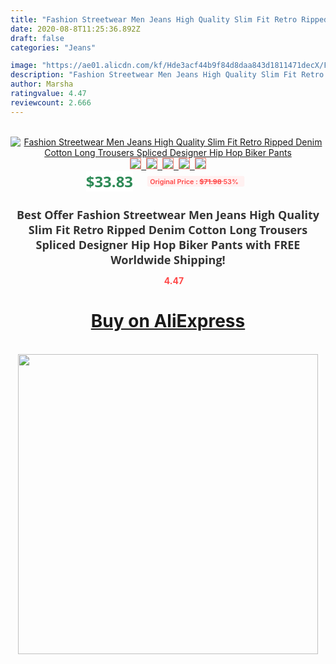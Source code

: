 ```yaml
---
title: "Fashion Streetwear Men Jeans High Quality Slim Fit Retro Ripped Denim Cotton Long Trousers Spliced Designer Hip Hop Biker Pants"
date: 2020-08-8T11:25:36.892Z
draft: false
categories: "Jeans"

image: "https://ae01.alicdn.com/kf/Hde3acf44b9f84d8daa843d1811471decX/Fashion-Streetwear-Men-Jeans-High-Quality-Slim-Fit-Retro-Ripped-Denim-Cotton-Long-Trousers-Spliced-Designer.jpg"
description: "Fashion Streetwear Men Jeans High Quality Slim Fit Retro Ripped Denim Cotton Long Trousers Spliced Designer Hip Hop Biker Pants"
author: Marsha
ratingvalue: 4.47
reviewcount: 2.666
---
```

<br>
<div style="text-align: center;">
<a href="https://s.click.aliexpress.com/e/_A2ep8t" target="_blank" rel="nofollow noopener noreferrer"><img alt="Fashion Streetwear Men Jeans High Quality Slim Fit Retro Ripped Denim Cotton Long Trousers Spliced Designer Hip Hop Biker Pants" class="magnifier-image" src="https://ae01.alicdn.com/kf/Hde3acf44b9f84d8daa843d1811471decX/Fashion-Streetwear-Men-Jeans-High-Quality-Slim-Fit-Retro-Ripped-Denim-Cotton-Long-Trousers-Spliced-Designer.jpg_640x640.jpg">
<br>
<img style="border:1px solid salmon" src="https://ae01.alicdn.com/kf/Hde3acf44b9f84d8daa843d1811471decX/Fashion-Streetwear-Men-Jeans-High-Quality-Slim-Fit-Retro-Ripped-Denim-Cotton-Long-Trousers-Spliced-Designer.jpg_120x120.jpg">&nbsp;&nbsp;<img style="border:1px solid salmon" src="https://ae01.alicdn.com/kf/H89d32fe41fa04db79b837b0e6391d61dJ/Fashion-Streetwear-Men-Jeans-High-Quality-Slim-Fit-Retro-Ripped-Denim-Cotton-Long-Trousers-Spliced-Designer.jpg_120x120.jpg">&nbsp;&nbsp;<img style="border:1px solid salmon" src="https://ae01.alicdn.com/kf/H38bc4ce43b9b423e97522f880f486d8aC/Fashion-Streetwear-Men-Jeans-High-Quality-Slim-Fit-Retro-Ripped-Denim-Cotton-Long-Trousers-Spliced-Designer.jpg_120x120.jpg">&nbsp;&nbsp;<img style="border:1px solid salmon" src="https://ae01.alicdn.com/kf/Ha3fdac46f0964d39b0315152d515d814y/Fashion-Streetwear-Men-Jeans-High-Quality-Slim-Fit-Retro-Ripped-Denim-Cotton-Long-Trousers-Spliced-Designer.jpg_120x120.jpg">&nbsp;&nbsp;<img style="border:1px solid salmon" src="https://ae01.alicdn.com/kf/H5e22228e1b00450bb15601221e70026cs/Fashion-Streetwear-Men-Jeans-High-Quality-Slim-Fit-Retro-Ripped-Denim-Cotton-Long-Trousers-Spliced-Designer.jpg_120x120.jpg"></a></div><br0>
<div style="text-align: center;"><span style="background-color: white; border: 0px; box-sizing: border-box; color: seagreen; display: inline-block; font-family: &quot;open sans&quot; , &quot;arial&quot; , &quot;helvetica&quot; , sans-serif , &quot;heiti&quot;; font-size: 24px; font-stretch: inherit; font-weight: 700; line-height: inherit; margin: 0px 10px 0px 0px; padding: 0px; vertical-align: middle;">$33.83 </span>
<span style="background: rgb(255 , 241 , 241); border-radius: 3px; border: 0px; box-sizing: border-box; color: #ff4747; display: inline-block; font-family: inherit; font-size: 12px; font-stretch: inherit; font-style: inherit; font-variant: inherit; font-weight: 600; line-height: inherit; margin: 0px; padding: 2px 5px; transform: scale(0.9); vertical-align: middle;">Original Price : <b style="text-decoration: line-through;">$71.98 </b> 53%&nbsp;&nbsp;</span></div>
<h1 style="color: #333333; display: inline-block; font-family: &quot;open sans&quot; , &quot;arial&quot; , &quot;helvetica&quot; , sans-serif , &quot;heiti&quot;; font-size: 18px; font-stretch: inherit; font-weight: 700; text-align: center;">Best Offer Fashion Streetwear Men Jeans High Quality Slim Fit Retro Ripped Denim Cotton Long Trousers Spliced Designer Hip Hop Biker Pants with FREE Worldwide Shipping!</h1>
<div style="color: #ff4747; text-align: center;">
<img src="https://4.bp.blogspot.com/-M0ZcTcb-5uY/XleCXlxnR4I/AAAAAAAAAEc/OrjgMkXV1oMQFaCRZj5HQwOCBcu3w1FegCPcBGAYYCw/s1600/star.png" style="height: 15px;">&nbsp;<b>4.47</b></div>
<div class="button_cont" align="center"><a class="buynow_a" href="https://s.click.aliexpress.com/e/_A2ep8t" target="_blank" rel="nofollow noopener noreferrer"><H1>Buy on AliExpress</H1></a></div><br>
<div class="separator" style="clear: both; text-align: center;">
<img src="https://lh3.googleusercontent.com/-pTy5HemUv9M/XlePHvY0dAI/AAAAAAAAAE4/0nX5iRUoIWY8eMW9Dpxeirr157OZliDIgCLcBGAsYHQ/s1600/badge.gif" width="480">
</div>
